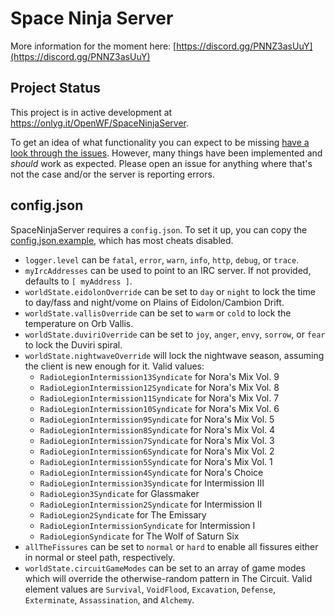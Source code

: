 # Space Ninja Server

More information for the moment here: [https://discord.gg/PNNZ3asUuY](https://discord.gg/PNNZ3asUuY)

## Project Status

This project is in active development at <https://onlyg.it/OpenWF/SpaceNinjaServer>.

To get an idea of what functionality you can expect to be missing [have a look through the issues](https://onlyg.it/OpenWF/SpaceNinjaServer/issues?q=&type=all&state=open&labels=-4%2C-10&milestone=0&assignee=0&poster=). However, many things have been implemented and *should* work as expected. Please open an issue for anything where that's not the case and/or the server is reporting errors.

## config.json

SpaceNinjaServer requires a `config.json`. To set it up, you can copy the [config.json.example](config.json.example), which has most cheats disabled.

- `logger.level` can be `fatal`, `error`, `warn`, `info`, `http`, `debug`, or `trace`.
- `myIrcAddresses` can be used to point to an IRC server. If not provided, defaults to `[ myAddress ]`.
- `worldState.eidolonOverride` can be set to `day` or `night` to lock the time to day/fass and night/vome on Plains of Eidolon/Cambion Drift.
- `worldState.vallisOverride` can be set to `warm` or `cold` to lock the temperature on Orb Vallis.
- `worldState.duviriOverride` can be set to `joy`, `anger`, `envy`, `sorrow`, or `fear` to lock the Duviri spiral.
- `worldState.nightwaveOverride` will lock the nightwave season, assuming the client is new enough for it. Valid values:
  - `RadioLegionIntermission13Syndicate` for Nora's Mix Vol. 9
  - `RadioLegionIntermission12Syndicate` for Nora's Mix Vol. 8
  - `RadioLegionIntermission11Syndicate` for Nora's Mix Vol. 7
  - `RadioLegionIntermission10Syndicate` for Nora's Mix Vol. 6
  - `RadioLegionIntermission9Syndicate` for Nora's Mix Vol. 5
  - `RadioLegionIntermission8Syndicate` for Nora's Mix Vol. 4
  - `RadioLegionIntermission7Syndicate` for Nora's Mix Vol. 3
  - `RadioLegionIntermission6Syndicate` for Nora's Mix Vol. 2
  - `RadioLegionIntermission5Syndicate` for Nora's Mix Vol. 1
  - `RadioLegionIntermission4Syndicate` for Nora's Choice
  - `RadioLegionIntermission3Syndicate` for Intermission III
  - `RadioLegion3Syndicate` for Glassmaker
  - `RadioLegionIntermission2Syndicate` for Intermission II
  - `RadioLegion2Syndicate` for The Emissary
  - `RadioLegionIntermissionSyndicate` for Intermission I
  - `RadioLegionSyndicate` for The Wolf of Saturn Six
- `allTheFissures` can be set to `normal` or `hard` to enable all fissures either in normal or steel path, respectively.
- `worldState.circuitGameModes` can be set to an array of game modes which will override the otherwise-random pattern in The Circuit. Valid element values are `Survival`, `VoidFlood`, `Excavation`, `Defense`, `Exterminate`, `Assassination`, and `Alchemy`.
